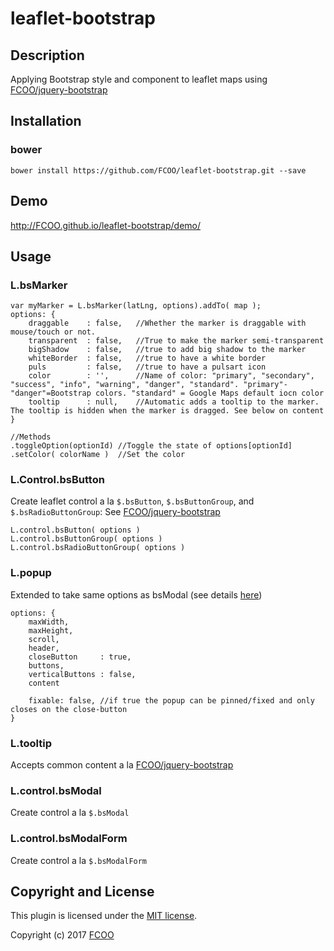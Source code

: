 # leaflet-bootstrap
>


## Description
Applying Bootstrap style and component to leaflet maps using [FCOO/jquery-bootstrap](https://github.com/FCOO/jquery-bootstrap)  

## Installation
### bower
`bower install https://github.com/FCOO/leaflet-bootstrap.git --save`

## Demo
http://FCOO.github.io/leaflet-bootstrap/demo/ 

## Usage
### L.bsMarker

    var myMarker = L.bsMarker(latLng, options).addTo( map );
    options: {
        draggable    : false, 	//Whether the marker is draggable with mouse/touch or not.
        transparent  : false, 	//True to make the marker semi-transparent
        bigShadow    : false, 	//true to add big shadow to the marker
        whiteBorder  : false, 	//true to have a white border
        puls         : false, 	//true to have a pulsart icon
        color        : '',    	//Name of color: "primary", "secondary", "success", "info", "warning", "danger", "standard". "primary"-"danger"=Bootstrap colors. "standard" = Google Maps default iocn color
		tooltip      : null,	//Automatic adds a tooltip to the marker. The tooltip is hidden when the marker is dragged. See below on content
    }

    //Methods
    .toggleOption(optionId) //Toggle the state of options[optionId]
    .setColor( colorName )  //Set the color


### L.Control.bsButton
Create leaflet control a la `$.bsButton`, `$.bsButtonGroup`, and `$.bsRadioButtonGroup`: See [FCOO/jquery-bootstrap](https://github.com/FCOO/jquery-bootstrap#button)

    L.control.bsButton( options )
    L.control.bsButtonGroup( options )
    L.control.bsRadioButtonGroup( options )


### L.popup
Extended to take same options as bsModal (see details [here](https://github.com/FCOO/jquery-bootstrap#modal))
    
    options: {
        maxWidth,
        maxHeight,
        scroll,
        header,
        closeButton     : true,
        buttons,
        verticalButtons : false,
        content

        fixable: false, //if true the popup can be pinned/fixed and only closes on the close-button
    }

### L.tooltip

Accepts common content a la [FCOO/jquery-bootstrap](https://github.com/FCOO/jquery-bootstrap#common) 

### L.control.bsModal
Create control a la `$.bsModal`

### L.control.bsModalForm
Create control a la `$.bsModalForm`

<!-- 
### options
| Id | Type | Default | Description |
| :--: | :--: | :-----: | --- |
| options1 | boolean | true | If <code>true</code> the ... |
| options2 | string | null | Contain the ... |

### Methods

    .methods1( arg1, arg2,...): Do something
    .methods2( arg1, arg2,...): Do something else
 -->


## Copyright and License
This plugin is licensed under the [MIT license](https://github.com/FCOO/leaflet-bootstrap/LICENSE).

Copyright (c) 2017 [FCOO](https://github.com/FCOO)

